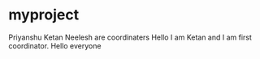 # myproject
Priyanshu Ketan Neelesh are coordinaters
Hello I am Ketan and I am first coordinator.
Hello everyone